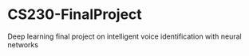 # CS230-FinalProject
Deep learning final project on intelligent voice identification with neural networks

